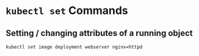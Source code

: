 # `kubectl set` Commands

## Setting / changing attributes of a running object

```bash
kubectl set image deployment webserver nginx=httpd
```
